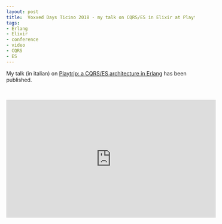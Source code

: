 ```yaml
---
layout: post
title:  Voxxed Days Ticino 2018 - my talk on CQRS/ES in Elixir at Playtrip
tags:
- Erlang
- Elixir
- conference
- video
- CQRS
- ES
---
```


<p>My talk (in italian) on <a href="https://cfpvdt18.confinabox.com/talk/OEU-1420">Playtrip: a CQRS/ES architecture in Erlang</a> has been published.</p>
<br/>
<p align="center"><iframe width="560" height="315" src="https://www.youtube.com/embed/NdZquZb03tA" frameborder="0" allow="autoplay; encrypted-media" allowfullscreen></iframe></p>
